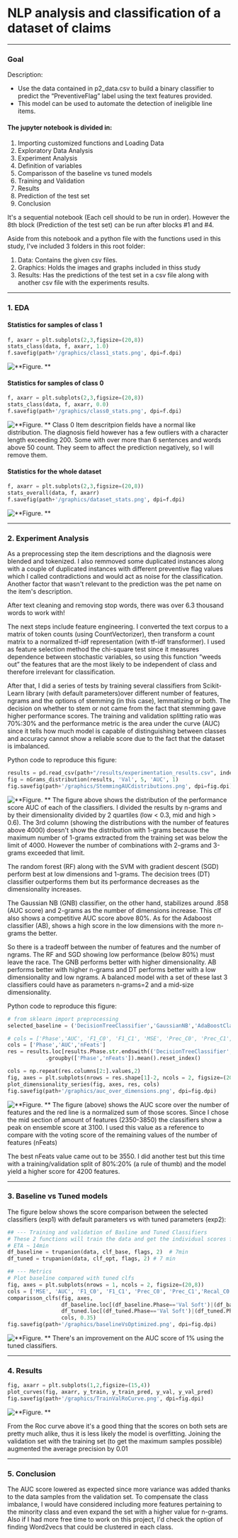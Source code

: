 # NLP analysis and classification of a dataset of claims
---
### Goal

Description:
- Use the data contained in p2_data.csv to build a binary classifier to predict the “PreventiveFlag” label using the text features provided. 
- This model can be used to automate the detection of ineligible line items. 

#### The jupyter notebook is divided in:

1. Importing customized functions and Loading Data
2. Exploratory Data Analysis
3. Experiment Analysis
4. Definition of variables
5. Comparisson of the baseline vs tuned models
6. Training and Validation
7. Results
8. Prediction of the test set 
9. Conclusion

It's a sequential notebook (Each cell should to be run in order). However the 8th block (Prediction of the test set) can be run after blocks #1 and #4.   

Aside from this notebook and a python file with the functions used in this study, I've included 3 folders in this root folder: 
1. Data: Contains the given csv files. 
2. Graphics: Holds the images and graphs included in thiss study
3. Results: Has the predictions of the test set in a csv file along with another csv file with the experiments results. 

---
### 1. EDA
#### Statistics for samples of class 1

```python
f, axarr = plt.subplots(2,3,figsize=(20,8))
stats_class(data, f, axarr, 1.0) 
f.savefig(path+'/graphics/class1_stats.png', dpi=f.dpi)
```
![**Figure. **](graphics/class1_stats.png)

#### Statistics for samples of class 0

```python
f, axarr = plt.subplots(2,3,figsize=(20,8))
stats_class(data, f, axarr, 0.0)
f.savefig(path+'/graphics/class0_stats.png', dpi=f.dpi)
```
![**Figure. **](graphics/class0_stats.png)
Class 0 Item descritpion fields have a normal like distribution. The diagnosis field however has a few outliers with a character length exceeding 200. Some with over more than 6 sentences and words above 50 count. They seem to affect the prediction negatively, so I will remove them.

#### Statistics for the whole dataset
```python
f, axarr = plt.subplots(2,3,figsize=(20,8))
stats_overall(data, f, axarr)             
f.savefig(path+'/graphics/dataset_stats.png', dpi=f.dpi)
```
![**Figure. **](graphics/dataset_stats.png)

---
### 2. Experiment Analysis

As a preprocessing step the item descriptions and the diagnosis were blended and tokenized. I also remmoved some duplicated instances along with a couple of duplicated instances with different preventive flag values which I called contradictions and would act as noise for the classification. 
Another factor that wasn't relevant to the prediction was the pet name on the item's description. 

After text cleaning and removing stop words, there was over 6.3 thousand words to work with!

The next steps include feature engineering. I converted the text corpus to a matrix of token counts (using CountVectorizer), then transform a count matrix to a normalized tf-idf representation (with tf-idf transformer). I used as feature selection method the chi-square test since it measures dependence between stochastic variables, so using this function “weeds out” the features that are the most likely to be independent of class and therefore irrelevant for classification.

After that, I did a series of tests by training several classifiers from Scikit-Learn library (with default parameters)over different number of features, ngrams and the options of stemming (in this case), lemmatizing or both. The decision on whether to stem or not came from the fact that stemming gave higher performance scores. The training and validation splitting ratio was 70%:30% and the performance metric is the area under the curve (AUC) since it tells how much model is capable of distinguishing between classes and accuracy cannot show a reliable score due to the fact that the dataset is imbalanced. 

Python code to reproduce this figure:
```python
results = pd.read_csv(path+"/results/experimentation_results.csv", index_col=0)
fig = nGrams_distribution(results, 'Val', 5, 'AUC', 1)
fig.savefig(path+'/graphics/StemmingAUCdistributions.png', dpi=fig.dpi)
```
![**Figure. **](graphics/StemmingAUCdistributions.png)
The figure above shows the distribution of the performance score AUC of each of the classifiers. I divided the results by n-grams and by their dimensionality divided by 2 quartiles (low < 0.3, mid and high > 0.6). The 3rd column (showing the distributions with the number of features above 4000) doesn't show the distribution with 1-grams because the maximum number of 1-grams extracted from the training set was below the limit of 4000. However the number of combinations with 2-grams and 3-grams exceeded that limit. 

The random forest (RF) along with the SVM with gradient descent (SGD) perform best at low dimensions and 1-grams. The decision trees (DT) classifier outperforms them but its performance decreases as the dimensionality increases. 

The Gaussian NB (GNB) classifier, on the other hand, stabilizes around .858 (AUC score) and 2-grams as the number of dimensions increase. This clf also shows a competitive AUC score above 80%. 
As for the Adaboost classifier (AB), shows a high score in the low dimensions with the more n-grams the better. 

So there is a tradeoff between the number of features and the number of ngrams. The RF and SGD showing low performance (below 80%) must leave the race. The GNB performs better with higher dimensionality. AB performs better with higher n-grams and DT performs better with a low dimensionality and low ngrams. A balanced model with a set of these last 3 classifiers could have as parameters n-grams=2 and a mid-size dimensionality. 

Python code to reproduce this figure:
```python
# from sklearn import preprocessing
selected_baseline = ('DecisionTreeClassifier','GaussianNB','AdaBoostClassifier')

# cols = ['Phase','AUC', 'F1_C0', 'F1_C1', 'MSE', 'Prec_C0', 'Prec_C1', 'Recal_C0', 'Recal_C1','nFeats']
cols = ['Phase','AUC','nFeats']
res = results.loc[results.Phase.str.endswith(('DecisionTreeClassifier','GaussianNB','AdaBoostClassifier')),cols]\
            .groupby(['Phase','nFeats']).mean().reset_index()

cols = np.repeat(res.columns[2:].values,2)
fig, axes = plt.subplots(nrows = res.shape[1]-2, ncols = 2, figsize=(20,5*(res.shape[1]-2)))
plot_dimensionality_series(fig, axes, res, cols)
fig.savefig(path+'/graphics/auc_over_dimensions.png', dpi=fig.dpi)
```
![**Figure. **](graphics/auc_over_dimensions.png)
The figure (above) shows the AUC score over the number of features and the red line is a normalized sum of those scores. Since I chose the mid section of amount of features (2350-3850) the classifiers show a peak on ensemble score at 3100. I used this value as a reference to compare with the voting score of the remaining values of the number of features (nFeats)

The best nFeats value came out to be 3550. I did another test but this time with a training/validation split of 80%:20% (a rule of thumb) and the model yield a higher score for 4200 features.

---
### 3. Baseline vs Tuned models


The figure below shows the score comparison between the selected classifiers (exp1) with default parameters vs with tuned parameters (exp2): 
```python 
## --- Training and validation of Basline and Tuned Classifiers
# These 2 functions will train the data and get the individual scores for each classifier in the set
# ETA ~ 14min
df_baseline = trupanion(data, clf_base, flags, 2)  # 7min
df_tuned = trupanion(data, clf_opt, flags, 2) # 7 min

## --- Metrics
# Plot baseline compared with tuned clfs
fig, axes = plt.subplots(nrows = 1, ncols = 2, figsize=(20,8))
cols = ['MSE', 'AUC', 'F1_C0', 'F1_C1', 'Prec_C0', 'Prec_C1','Recal_C0', 'Recal_C1']
comparisson_clfs(fig, axes, 
                 df_baseline.loc[(df_baseline.Phase=='Val Soft')|(df_baseline.Phase=='Val Hard')], 
                 df_tuned.loc[(df_tuned.Phase=='Val Soft')|(df_tuned.Phase=='Val Hard')],  
                 cols, 0.35)
fig.savefig(path+'/graphics/baselineVsOptimized.png', dpi=fig.dpi)
```
![**Figure. **](graphics/baselineVsOptimized.png)
There's an improvement on the AUC score of 1% using the tuned classifiers. 

---
### 4. Results

```python
fig, axarr = plt.subplots(1,2,figsize=(15,4))
plot_curves(fig, axarr, y_train, y_train_pred, y_val, y_val_pred)
fig.savefig(path+'/graphics/TrainValRoCurve.png', dpi=fig.dpi)
```
![**Figure. **](graphics/TrainValRoCurve.png)

From the Roc curve above it's a good thing that the scores on both sets are pretty much alike, thus it is less likely the model is overfitting. 
Joining the validation set with the training set (to get the maximum samples possible) augmented the average precision by 0.01

---
### 5. Conclusion

The AUC score lowered as expected since more variance was added thanks to the data samples from the validation set. To compensate the class imbalance, I would have considered including more features pertaining to the minority class and even expand the set with a higher value for n-grams. Also if I had more free time to work on this project, I'd check the option of finding Word2vecs that could be clustered in each class. 
